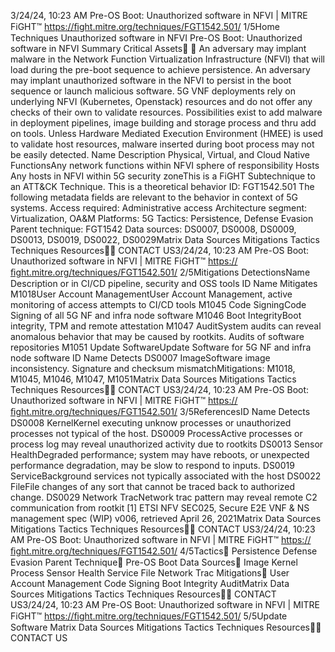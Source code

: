 3/24/24, 10:23 AM Pre-OS Boot: Unauthorized software in NFVI | MITRE FiGHT™
https://ﬁght.mitre.org/techniques/FGT1542.501/ 1/5Home Techniques Unauthorized software in NFVI
Pre-OS Boot: Unauthorized
software in NFVI
Summary
Critical Assets󰅂 󰅂
An adversary may implant malware in the Network Function
Virtualization Infrastructure (NFVI) that will load during the
pre-boot sequence to achieve persistence.
An adversary may implant unauthorized software in the NFVI
to persist in the boot sequence or launch malicious software.
5G VNF deployments rely on underlying NFVI (Kubernetes,
Openstack) resources and do not offer any checks of their
own to validate resources. Possibilities exist to add malware
in deployment pipelines, image building and storage process
and thru add on tools. Unless Hardware Mediated Execution
Environment (HMEE) is used to validate host resources,
malware inserted during boot process may not be easily
detected.
Name Description
Physical, Virtual, and Cloud
Native FunctionsAny network functions
within NFVI sphere of
responsibility
Hosts Any hosts in NFVI
within 5G security zoneThis is a FiGHT
Subtechnique to an ATT&CK
Technique.
This is a theoretical behavior
ID: FGT1542.501
The following metadata
fields are relevant to the
behavior in context of 5G
systems.
Access required:
Administrative access
Architecture segment:
Virtualization, OA&M
Platforms: 5G
Tactics: Persistence,
Defense Evasion
Parent technique: FGT1542
Data sources: DS0007,
DS0008, DS0009, DS0013,
DS0019, DS0022, DS0029Matrix Data Sources Mitigations Tactics Techniques Resources󰍝󰇙
CONTACT US3/24/24, 10:23 AM Pre-OS Boot: Unauthorized software in NFVI | MITRE FiGHT™
https://ﬁght.mitre.org/techniques/FGT1542.501/ 2/5Mitigations
DetectionsName Description
or in CI/CD pipeline,
security and OSS tools
ID Name Mitigates
M1018User Account
ManagementUser Account
Management, active
monitoring of access
attempts to CI/CD tools
M1045 Code SigningCode Signing of all 5G
NF and infra node
software
M1046 Boot IntegrityBoot integrity, TPM and
remote attestation
M1047 AuditSystem audits can
reveal anomalous
behavior that may be
caused by rootkits.
Audits of software
repositories
M1051 Update SoftwareUpdate Software for 5G
NF and infra node
software
ID Name Detects
DS0007 ImageSoftware image
inconsistency.
Signature and
checksum mismatchMitigations: M1018, M1045,
M1046, M1047, M1051Matrix Data Sources Mitigations Tactics Techniques Resources󰍝󰇙
CONTACT US3/24/24, 10:23 AM Pre-OS Boot: Unauthorized software in NFVI | MITRE FiGHT™
https://ﬁght.mitre.org/techniques/FGT1542.501/ 3/5ReferencesID Name Detects
DS0008 KernelKernel executing
unknow processes or
unauthorized processes
not typical of the host.
DS0009 ProcessActive processes or
process log may reveal
unauthorized activity
due to rootkits
DS0013 Sensor HealthDegraded performance;
system may have
reboots, or unexpected
performance
degradation, may be
slow to respond to
inputs.
DS0019 ServiceBackground services
not typically associated
with the host
DS0022 FileFile changes of any sort
that cannot be traced
back to authorized
change.
DS0029 Network Tra cNetwork tra c pattern
may reveal remote C2
communication from
rootkit
[1] ETSI NFV SEC025, Secure E2E VNF & NS management
spec (WIP) v006, retrieved April 26, 2021Matrix Data Sources Mitigations Tactics Techniques Resources󰍝󰇙
CONTACT US3/24/24, 10:23 AM Pre-OS Boot: Unauthorized software in NFVI | MITRE FiGHT™
https://ﬁght.mitre.org/techniques/FGT1542.501/ 4/5Tactics󰅀
Persistence
Defense Evasion
Parent Technique󰅀
Pre-OS Boot
Data Sources󰅀
Image
Kernel
Process
Sensor Health
Service
File
Network Tra c
Mitigations󰅀
User Account Management
Code Signing
Boot Integrity
AuditMatrix Data Sources Mitigations Tactics Techniques Resources󰍝󰇙
CONTACT US3/24/24, 10:23 AM Pre-OS Boot: Unauthorized software in NFVI | MITRE FiGHT™
https://ﬁght.mitre.org/techniques/FGT1542.501/ 5/5Update Software
Matrix Data Sources Mitigations Tactics Techniques Resources󰍝󰇙
CONTACT US